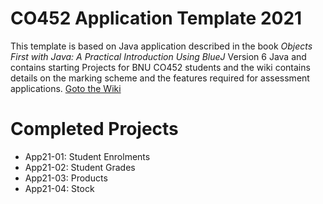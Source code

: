 # CO452 Application Template 2021
This template is based on Java application described in the book *Objects First with Java: A Practical Introduction Using BlueJ* Version 6 Java and contains starting Projects for BNU CO452 students and the wiki contains details on the marking scheme and the features required for assessment applications.
[Goto the Wiki](https://github.com/BNU-CO452/BlueJ-Apps/wiki)

# Completed Projects
- App21-01: Student Enrolments
- App21-02: Student Grades
- App21-03: Products
- App21-04: Stock
